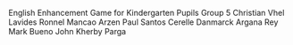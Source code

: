 English Enhancement Game for Kindergarten Pupils
Group 5
Christian Vhel Lavides
Ronnel Mancao
Arzen Paul Santos
Cerelle Danmarck Argana
Rey Mark Bueno
John Kherby Parga
